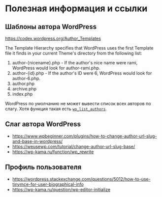 Полезная информация и ссылки
============================

Шаблоны автора WordPress
------------------------
https://codex.wordpress.org/Author_Templates

The Template Hierarchy specifies that WordPress uses the first Template file it finds in your current Theme's directory from the following list:

1. author-{nicename}.php - If the author's nice name were rami, WordPress would look for author-rami.php.
2. author-{id}.php - If the author's ID were 6, WordPress would look for author-6.php.
3. author.php
4. archive.php
5. index.php

WordPress по умолчанию не может вывести список всех авторов по слагу.
Хотя функция такая есть [`wp_list_authors`](https://developer.wordpress.org/reference/functions/wp_list_authors/).

Слаг автора WordPress
---------------------
* https://www.wpbeginner.com/plugins/how-to-change-author-url-slug-and-base-in-wordpress/
* https://weusewp.com/tutorial/change-author-url-slug-base/
* https://wp-kama.ru/function/wp_rewrite

Профиль пользователя
--------------------
* https://wordpress.stackexchange.com/questions/5012/how-to-use-tinymce-for-user-biographical-info
* https://wp-kama.ru/question/wp-editor-initialize